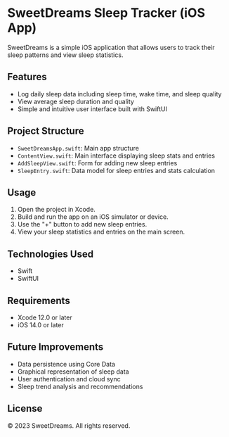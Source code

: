 # SweetDreams Sleep Tracker (iOS App)

SweetDreams is a simple iOS application that allows users to track their sleep patterns and view sleep statistics.

## Features

- Log daily sleep data including sleep time, wake time, and sleep quality
- View average sleep duration and quality
- Simple and intuitive user interface built with SwiftUI

## Project Structure

- `SweetDreamsApp.swift`: Main app structure
- `ContentView.swift`: Main interface displaying sleep stats and entries
- `AddSleepView.swift`: Form for adding new sleep entries
- `SleepEntry.swift`: Data model for sleep entries and stats calculation

## Usage

1. Open the project in Xcode.
2. Build and run the app on an iOS simulator or device.
3. Use the "+" button to add new sleep entries.
4. View your sleep statistics and entries on the main screen.

## Technologies Used

- Swift
- SwiftUI

## Requirements

- Xcode 12.0 or later
- iOS 14.0 or later

## Future Improvements

- Data persistence using Core Data
- Graphical representation of sleep data
- User authentication and cloud sync
- Sleep trend analysis and recommendations

## License

© 2023 SweetDreams. All rights reserved.